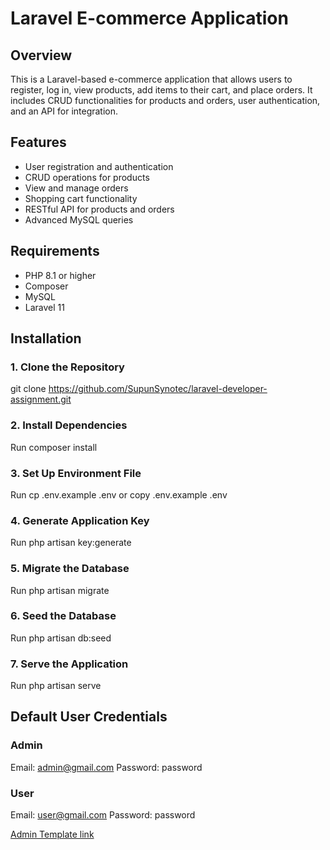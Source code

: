 # Laravel E-commerce Application

## Overview

This is a Laravel-based e-commerce application that allows users to register, log in, view products, add items to their cart, and place orders. It includes CRUD functionalities for products and orders, user authentication, and an API for integration.

## Features

-   User registration and authentication
-   CRUD operations for products
-   View and manage orders
-   Shopping cart functionality
-   RESTful API for products and orders
-   Advanced MySQL queries

## Requirements

-   PHP 8.1 or higher
-   Composer
-   MySQL
-   Laravel 11

## Installation

### 1. Clone the Repository

git clone https://github.com/SupunSynotec/laravel-developer-assignment.git

### 2. Install Dependencies

Run composer install

### 3. Set Up Environment File

Run cp .env.example .env or copy .env.example .env

### 4. Generate Application Key

Run php artisan key:generate

### 5. Migrate the Database

Run php artisan migrate

### 6. Seed the Database

Run php artisan db:seed

### 7. Serve the Application

Run php artisan serve

## Default User Credentials

### Admin

Email: admin@gmail.com
Password: password

### User

Email: user@gmail.com
Password: password

[Admin Template link](https://adminlte.io/)
